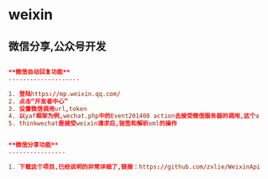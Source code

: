 weixin
======

微信分享,公众号开发
-------------------
```conf

**微信自动回复功能**
--------------------

1. 登陆https://mp.weixin.qq.com/
2. 点击“开发者中心”
3. 设置微信调用url,token
4. 以yaf框架为例,wechat.php中的Event201408 action去接受微信服务器的调用,这个action的url你要配置到微信公众后台
5. thinkwechat是接受weixin请求后,验签和解析xml的操作


**微信分享功能**
----------------

1. 下载这个项目,已经说明的非常详细了,链接：https://github.com/zxlie/WeixinApi

```
